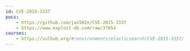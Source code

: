 ```yaml
---
id: CVE-2015-3337
pocs:
    - https://github.com/jas502n/CVE-2015-3337
    - https://www.exploit-db.com/raw/37054
courses:
    - https://vulhub.org/#/environments/elasticsearch/CVE-2015-3337/
---
```

